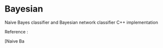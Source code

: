 # Bayesian
Naive Bayes classifier and Bayesian network classifier C++ implementation

Reference :

[Naive Ba